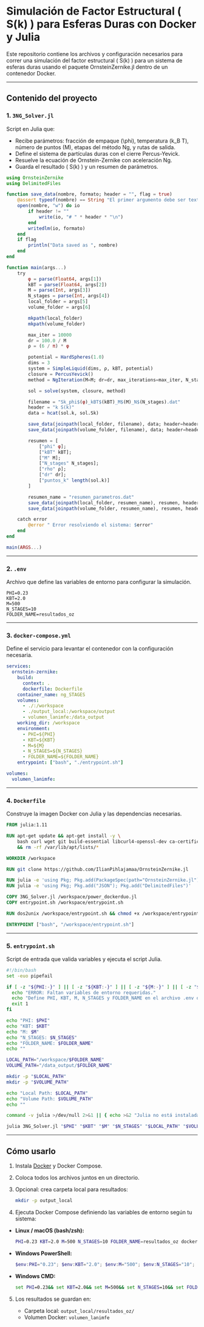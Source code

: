 # Simulación de Factor Estructural \( S(k) \) para Esferas Duras con Docker y Julia

Este repositorio contiene los archivos y configuración necesarios para correr una simulación del factor estructural \( S(k) \) para un sistema de esferas duras usando el paquete OrnsteinZernike.jl dentro de un contenedor Docker.

---

## Contenido del proyecto

### 1. `3NG_Solver.jl`

Script en Julia que:

- Recibe parámetros: fracción de empaque \(\phi\), temperatura \(k_B T\), número de puntos \(M\), etapas del método Ng, y rutas de salida.
- Define el sistema de partículas duras con el cierre Percus-Yevick.
- Resuelve la ecuación de Ornstein-Zernike con aceleración Ng.
- Guarda el resultado \( S(k) \) y un resumen de parámetros.

```julia
using OrnsteinZernike
using DelimitedFiles

function save_data(nombre, formato; header = "", flag = true)
    @assert typeof(nombre) == String "El primer argumento debe ser texto"
    open(nombre, "w") do io
        if header != ""
            write(io, "# " * header * "\n")
        end
        writedlm(io, formato)
    end
    if flag
        println("Data saved as ", nombre)
    end
end

function main(args...)
    try
        φ = parse(Float64, args[1])
        kBT = parse(Float64, args[2])
        M = parse(Int, args[3])
        N_stages = parse(Int, args[4])
        local_folder = args[5]
        volume_folder = args[6]

        mkpath(local_folder)
        mkpath(volume_folder)

        max_iter = 10000
        dr = 100.0 / M
        ρ = (6 / π) * φ

        potential = HardSpheres(1.0)
        dims = 3
        system = SimpleLiquid(dims, ρ, kBT, potential)
        closure = PercusYevick()
        method = NgIteration(M=M; dr=dr, max_iterations=max_iter, N_stages=N_stages)

        sol = solve(system, closure, method)

        filename = "Sk_phi$(φ)_kBT$(kBT)_M$(M)_N$(N_stages).dat"
        header = "k S(k)"
        data = hcat(sol.k, sol.Sk)

        save_data(joinpath(local_folder, filename), data; header=header)
        save_data(joinpath(volume_folder, filename), data; header=header)

        resumen = [
            ["phi" φ];
            ["kBT" kBT];
            ["M" M];
            ["N_stages" N_stages];
            ["rho" ρ];
            ["dr" dr];
            ["puntos_k" length(sol.k)]
        ]

        resumen_name = "resumen_parametros.dat"
        save_data(joinpath(local_folder, resumen_name), resumen, header="Parámetro Valor")
        save_data(joinpath(volume_folder, resumen_name), resumen, header="Parámetro Valor")

    catch error
        @error " Error resolviendo el sistema: $error"
    end
end

main(ARGS...)
```

---

### 2. `.env`

Archivo que define las variables de entorno para configurar la simulación.

```env
PHI=0.23
KBT=2.0
M=500
N_STAGES=10
FOLDER_NAME=resultados_oz
```

---

### 3. `docker-compose.yml`

Define el servicio para levantar el contenedor con la configuración necesaria.

```yaml
services:
  ornstein-zernike:
    build:
      context: .
      dockerfile: Dockerfile
    container_name: ng_STAGES
    volumes:
      - ./:/workspace
      - ./output_local:/workspace/output
      - volumen_lanimfe:/data_output
    working_dir: /workspace
    environment:
      - PHI=${PHI}
      - KBT=${KBT}
      - M=${M}
      - N_STAGES=${N_STAGES}
      - FOLDER_NAME=${FOLDER_NAME}
    entrypoint: ["bash", "./entrypoint.sh"]

volumes:
  volumen_lanimfe:
```

---

### 4. `Dockerfile`

Construye la imagen Docker con Julia y las dependencias necesarias.

```dockerfile
FROM julia:1.11

RUN apt-get update && apt-get install -y \
    bash curl wget git build-essential libcurl4-openssl-dev ca-certificates dos2unix \
    && rm -rf /var/lib/apt/lists/*

WORKDIR /workspace

RUN git clone https://github.com/IlianPihlajamaa/OrnsteinZernike.jl

RUN julia -e 'using Pkg; Pkg.add(PackageSpec(path="OrnsteinZernike.jl")); Pkg.instantiate()'
RUN julia -e 'using Pkg; Pkg.add("JSON"); Pkg.add("DelimitedFiles")'

COPY 3NG_Solver.jl /workspace/power_dockerduo.jl
COPY entrypoint.sh /workspace/entrypoint.sh

RUN dos2unix /workspace/entrypoint.sh && chmod +x /workspace/entrypoint.sh

ENTRYPOINT ["bash", "/workspace/entrypoint.sh"]
```

---

### 5. `entrypoint.sh`

Script de entrada que valida variables y ejecuta el script Julia.

```bash
#!/bin/bash
set -euo pipefail

if [ -z "${PHI:-}" ] || [ -z "${KBT:-}" ] || [ -z "${M:-}" ] || [ -z "${N_STAGES:-}" ] || [ -z "${FOLDER_NAME:-}" ]; then
  echo "ERROR: Faltan variables de entorno requeridas."
  echo "Define PHI, KBT, M, N_STAGES y FOLDER_NAME en el archivo .env o al ejecutar el contenedor."
  exit 1
fi

echo "PHI: $PHI"
echo "KBT: $KBT"
echo "M: $M"
echo "N_STAGES: $N_STAGES"
echo "FOLDER_NAME: $FOLDER_NAME"
echo ""

LOCAL_PATH="/workspace/$FOLDER_NAME"
VOLUME_PATH="/data_output/$FOLDER_NAME"

mkdir -p "$LOCAL_PATH"
mkdir -p "$VOLUME_PATH"

echo "Local Path: $LOCAL_PATH"
echo "Volume Path: $VOLUME_PATH"
echo ""

command -v julia >/dev/null 2>&1 || { echo >&2 "Julia no está instalada."; exit 1; }

julia 3NG_Solver.jl "$PHI" "$KBT" "$M" "$N_STAGES" "$LOCAL_PATH" "$VOLUME_PATH"
```

---

## Cómo usarlo

1. Instala [Docker](https://docs.docker.com/get-docker/) y Docker Compose.

2. Coloca todos los archivos juntos en un directorio.

3. Opcional: crea carpeta local para resultados:
   ```bash
   mkdir -p output_local
   ```

4. Ejecuta Docker Compose definiendo las variables de entorno según tu sistema:

- **Linux / macOS (bash/zsh):**

  ```bash
  PHI=0.23 KBT=2.0 M=500 N_STAGES=10 FOLDER_NAME=resultados_oz docker compose up --build --force-recreate
  ```

- **Windows PowerShell:**

  ```powershell
  $env:PHI="0.23"; $env:KBT="2.0"; $env:M="500"; $env:N_STAGES="10"; $env:FOLDER_NAME="resultados_oz"; docker compose up --build --force-recreate
  ```

- **Windows CMD:**

  ```cmd
  set PHI=0.23&& set KBT=2.0&& set M=500&& set N_STAGES=10&& set FOLDER_NAME=resultados_oz&& docker compose up --build --force-recreate
  ```

5. Los resultados se guardan en:

   - Carpeta local: `output_local/resultados_oz/`
   - Volumen Docker: `volumen_lanimfe`

